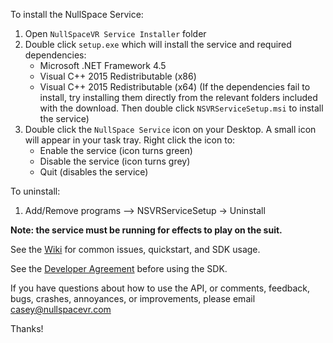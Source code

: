 To install the NullSpace Service:

1. Open `NullSpaceVR Service Installer` folder
2. Double click `setup.exe` which will install the service and required dependencies:
	- Microsoft .NET Framework 4.5 
	- Visual C++ 2015 Redistributable (x86)
	- Visual C++ 2015 Redistributable (x64)
	(If the dependencies fail to install, try installing them directly from the relevant folders included with the download. Then double click `NSVRServiceSetup.msi` to install the service)
3. Double click the `NullSpace Service` icon on your Desktop. A small icon will appear in your task tray. Right click the icon to:
    - Enable the service (icon turns green)
    - Disable the service (icon turns grey)
    - Quit (disables the service)

To uninstall:
1. Add/Remove programs --> NSVRServiceSetup -> Uninstall

**Note: the service must be running for effects to play on the suit.**

See the [Wiki](https://github.com/NullSpaceVR/NullSpace-Dev-Kit/wiki) for common issues, quickstart, and SDK usage.

See the [Developer Agreement](http://nullspacevr.com/?wpdmpro=nullspace-developer-agreement) before using the SDK.


If you have questions about how to use the API, or comments, feedback, bugs, crashes, annoyances, or improvements, please email casey@nullspacevr.com

Thanks! 
